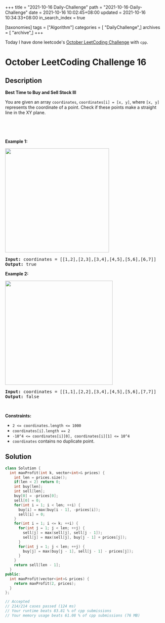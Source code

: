 +++
title = "2021-10-16 Daily-Challenge"
path = "2021-10-16-Daily-Challenge"
date = 2021-10-16 10:02:45+08:00
updated = 2021-10-16 10:34:33+08:00
in_search_index = true

[taxonomies]
tags = ["Algorithm"]
categories = [ "DailyChallenge",]
archives = [ "archive",]
+++

Today I have done leetcode's [October LeetCoding Challenge](https://leetcode.com/problems/best-time-to-buy-and-sell-stock-iii/) with `cpp`.

<!-- more -->

# October LeetCoding Challenge 16

## Description

**Best Time to Buy and Sell Stock III**

<p>You are given an array&nbsp;<code>coordinates</code>, <code>coordinates[i] = [x, y]</code>, where <code>[x, y]</code> represents the coordinate of a point. Check if these points&nbsp;make a straight line in the XY plane.</p>

<p>&nbsp;</p>

<p>&nbsp;</p>
<p><strong>Example 1:</strong></p>

<p><img alt="" src="https://assets.leetcode.com/uploads/2019/10/15/untitled-diagram-2.jpg" style="width: 336px; height: 336px;" /></p>

<pre>
<strong>Input:</strong> coordinates = [[1,2],[2,3],[3,4],[4,5],[5,6],[6,7]]
<strong>Output:</strong> true
</pre>

<p><strong>Example 2:</strong></p>

<p><strong><img alt="" src="https://assets.leetcode.com/uploads/2019/10/09/untitled-diagram-1.jpg" style="width: 348px; height: 336px;" /></strong></p>

<pre>
<strong>Input:</strong> coordinates = [[1,1],[2,2],[3,4],[4,5],[5,6],[7,7]]
<strong>Output:</strong> false
</pre>

<p>&nbsp;</p>
<p><strong>Constraints:</strong></p>

<ul>
	<li><code>2 &lt;=&nbsp;coordinates.length &lt;= 1000</code></li>
	<li><code>coordinates[i].length == 2</code></li>
	<li><code>-10^4 &lt;=&nbsp;coordinates[i][0],&nbsp;coordinates[i][1] &lt;= 10^4</code></li>
	<li><code>coordinates</code>&nbsp;contains no duplicate point.</li>
</ul>

## Solution

``` cpp
class Solution {
  int maxProfit(int k, vector<int>& prices) {
    int len = prices.size();
    if(len < 2) return 0;
    int buy[len];
    int sell[len];
    buy[0] = -prices[0];
    sell[0] = 0;
    for(int i = 1; i < len; ++i) {
      buy[i] = max(buy[i - 1], -prices[i]);
      sell[i] = 0;
    }
    for(int i = 1; i <= k; ++i) {
      for(int j = 1; j < len; ++j) {
        sell[j] = max(sell[j], sell[j - 1]);
        sell[j] = max(sell[j], buy[j - 1] + prices[j]);
      }
      for(int j = 1; j < len; ++j) {
        buy[j] = max(buy[j - 1], sell[j - 1] - prices[j]);
      }
    }
    return sell[len - 1];
  }
public:
  int maxProfit(vector<int>& prices) {
    return maxProfit(2, prices);
  }
};

// Accepted
// 214/214 cases passed (124 ms)
// Your runtime beats 83.81 % of cpp submissions
// Your memory usage beats 61.08 % of cpp submissions (76 MB)
```

